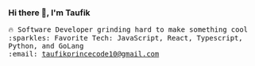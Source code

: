 ### Hi there 👋, I'm Taufik

<samp>
    🔥 Software Developer grinding hard to make something cool  <br>
    :sparkles: Favorite Tech: JavaScript, React, Typescript, Python, and GoLang <br>
    :email:	<a href="mailto:taufikprincecode10@gmail.com">taufikprincecode10@gmail.com</a> <br>
  </samp>
